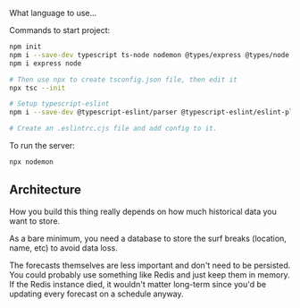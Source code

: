 What language to use...

Commands to start project:

```Bash
npm init
npm i --save-dev typescript ts-node nodemon @types/express @types/node
npm i express node

# Then use npx to create tsconfig.json file, then edit it
npx tsc --init

# Setup typescript-eslint
npm i --save-dev @typescript-eslint/parser @typescript-eslint/eslint-plugin eslint

# Create an .eslintrc.cjs file and add config to it.
```

To run the server:

```Bash
npx nodemon
```

## Architecture

How you build this thing really depends on how much historical data you want to store.

As a bare minimum, you need a database to store the surf breaks (location, name, etc) to avoid data loss.

The forecasts themselves are less important and don't need to be persisted. You could probably use something like Redis and just keep them in memory. If the Redis instance died, it wouldn't matter long-term since you'd be updating every forecast on a schedule anyway.
